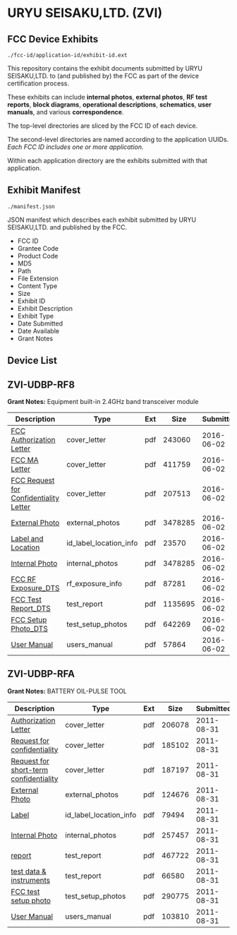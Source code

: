# URYU SEISAKU,LTD. (ZVI)
## FCC Device Exhibits

```
./fcc-id/application-id/exhibit-id.ext
```

This repository contains the exhibit documents submitted by URYU SEISAKU,LTD. to (and published by) the FCC as part of the device certification process.

These exhibits can include **internal photos**, **external photos**, **RF test reports**, **block diagrams**, **operational descriptions**, **schematics**, **user manuals**, and various **correspondence**.

The top-level directories are sliced by the FCC ID of each device.

The second-level directories are named according to the application UUIDs. *Each FCC ID includes one or more application.*

Within each application directory are the exhibits submitted with that application. 

## Exhibit Manifest

```
./manifest.json
```

JSON manifest which describes each exhibit submitted by URYU SEISAKU,LTD. and published by the FCC.

- FCC ID
- Grantee Code
- Product Code
- MD5
- Path
- File Extension
- Content Type
- Size
- Exhibit ID
- Exhibit Description
- Exhibit Type
- Date Submitted
- Date Available
- Grant Notes

## Device List
## ZVI-UDBP-RF8
**Grant Notes:** Equipment built-in 2.4GHz band transceiver module

| Description | Type | Ext | Size | Submitted | Available |
| ----------- | ---- | --- | ---- | --------- | --------- |
| [FCC Authorization Letter](ZVI-UDBP-RF8/e28216d70a1aac920a142ece952e7611/3015624.pdf) | cover_letter | pdf | 243060 | 2016-06-02 | 2016-06-02 |
| [FCC MA Letter](ZVI-UDBP-RF8/e28216d70a1aac920a142ece952e7611/3015625.pdf) | cover_letter | pdf | 411759 | 2016-06-02 | 2016-06-02 |
| [FCC Request for Confidentiality Letter](ZVI-UDBP-RF8/e28216d70a1aac920a142ece952e7611/3015626.pdf) | cover_letter | pdf | 207513 | 2016-06-02 | 2016-06-02 |
| [External Photo](ZVI-UDBP-RF8/e28216d70a1aac920a142ece952e7611/3015630.pdf) | external_photos | pdf | 3478285 | 2016-06-02 | 2016-06-02 |
| [Label and Location](ZVI-UDBP-RF8/e28216d70a1aac920a142ece952e7611/3015633.pdf) | id_label_location_info | pdf | 23570 | 2016-06-02 | 2016-06-02 |
| [Internal Photo](ZVI-UDBP-RF8/e28216d70a1aac920a142ece952e7611/3015631.pdf) | internal_photos | pdf | 3478285 | 2016-06-02 | 2016-06-02 |
| [FCC RF Exposure_DTS](ZVI-UDBP-RF8/e28216d70a1aac920a142ece952e7611/3015627.pdf) | rf_exposure_info | pdf | 87281 | 2016-06-02 | 2016-06-02 |
| [FCC Test Report_DTS](ZVI-UDBP-RF8/e28216d70a1aac920a142ece952e7611/3015629.pdf) | test_report | pdf | 1135695 | 2016-06-02 | 2016-06-02 |
| [FCC Setup Photo_DTS](ZVI-UDBP-RF8/e28216d70a1aac920a142ece952e7611/3015628.pdf) | test_setup_photos | pdf | 642269 | 2016-06-02 | 2016-06-02 |
| [User Manual](ZVI-UDBP-RF8/e28216d70a1aac920a142ece952e7611/3015632.pdf) | users_manual | pdf | 57864 | 2016-06-02 | 2016-06-02 |
## ZVI-UDBP-RFA
**Grant Notes:** BATTERY OIL-PULSE TOOL

| Description | Type | Ext | Size | Submitted | Available |
| ----------- | ---- | --- | ---- | --------- | --------- |
| [Authorization Letter](ZVI-UDBP-RFA/7bad9b01b2968586d3c0fdec28832aa7/1533188.pdf) | cover_letter | pdf | 206078 | 2011-08-31 | 2011-08-31 |
| [Request for confidentiality](ZVI-UDBP-RFA/7bad9b01b2968586d3c0fdec28832aa7/1533189.pdf) | cover_letter | pdf | 185102 | 2011-08-31 | 2011-08-31 |
| [Request for short-term confidentiality](ZVI-UDBP-RFA/7bad9b01b2968586d3c0fdec28832aa7/1533190.pdf) | cover_letter | pdf | 187197 | 2011-08-31 | 2011-08-31 |
| [External Photo](ZVI-UDBP-RFA/7bad9b01b2968586d3c0fdec28832aa7/1533199.pdf) | external_photos | pdf | 124676 | 2011-08-31 | 2011-10-15 |
| [Label](ZVI-UDBP-RFA/7bad9b01b2968586d3c0fdec28832aa7/1533193.pdf) | id_label_location_info | pdf | 79494 | 2011-08-31 | 2011-08-31 |
| [Internal Photo](ZVI-UDBP-RFA/7bad9b01b2968586d3c0fdec28832aa7/1533200.pdf) | internal_photos | pdf | 257457 | 2011-08-31 | 2011-10-15 |
| [report](ZVI-UDBP-RFA/7bad9b01b2968586d3c0fdec28832aa7/1533191.pdf) | test_report | pdf | 467722 | 2011-08-31 | 2011-08-31 |
| [test data & instruments](ZVI-UDBP-RFA/7bad9b01b2968586d3c0fdec28832aa7/1533192.pdf) | test_report | pdf | 66580 | 2011-08-31 | 2011-08-31 |
| [FCC test setup photo](ZVI-UDBP-RFA/7bad9b01b2968586d3c0fdec28832aa7/1533198.pdf) | test_setup_photos | pdf | 290775 | 2011-08-31 | 2011-10-15 |
| [User Manual](ZVI-UDBP-RFA/7bad9b01b2968586d3c0fdec28832aa7/1533201.pdf) | users_manual | pdf | 103810 | 2011-08-31 | 2011-10-15 |
